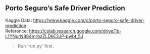 ## Porto Seguro’s Safe Driver Prediction

Kaggle Data: https://www.kaggle.com/c/porto-seguro-safe-driver-prediction   
Reference: https://colab.research.google.com/drive/1b-L1YNurN884mrbzZLDkE3JP-pwbt_5J   
  
> Run 'run.py' first.
